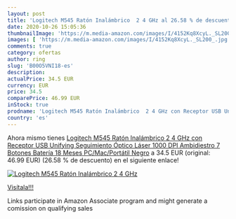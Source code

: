 ```yaml
---
layout: post
title: 'Logitech M545 Ratón Inalámbrico  2 4 GHz al 26.58 % de descuento'
date: 2020-10-26 15:05:36
thumbnailImage: 'https://m.media-amazon.com/images/I/4152Kq8XcyL._SL200_.jpg'
images: [ 'https://m.media-amazon.com/images/I/4152Kq8XcyL._SL200_.jpg' ]
comments: true
category: ofertas
author: ring
slug: 'B00O5VNI18-es'
description:
actualPrice: 34.5 EUR
currency: EUR
price: 34.5
comparePrice: 46.99 EUR
inStock: true
prodname: 'Logitech M545 Ratón Inalámbrico  2 4 GHz con Receptor USB Unifying  Seguimiento Óptico Láser 1000 DPI  Ambidiestro  7 Botones  Batería 18 Meses  PC/Mac/Portátil  Negro'
country: 'es'
---
```


Ahora mismo tienes [Logitech M545 Ratón Inalámbrico  2 4 GHz con Receptor USB Unifying  Seguimiento Óptico Láser 1000 DPI  Ambidiestro  7 Botones  Batería 18 Meses  PC/Mac/Portátil  Negro](https://www.amazon.es/dp/B00O5VNI18/?tag=tolees-21) a 34.5 EUR (original: 46.99 EUR) (26.58 %  de descuento) en el siguiente enlace!

[![Logitech M545 Ratón Inalámbrico  2 4 GHz](https://m.media-amazon.com/images/I/4152Kq8XcyL._SL200_.jpg)](https://www.amazon.es/dp/B00O5VNI18/?tag=tolees-21)

[Visítala!!!](https://www.amazon.es/dp/B00O5VNI18/?tag=tolees-21)

Links participate in Amazon Associate program and might generate a comission on qualifying sales
